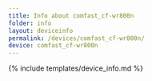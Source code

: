 ```yaml
---
title: Info about comfast_cf-wr800n
folder: info
layout: deviceinfo
permalink: /devices/comfast_cf-wr800n/
device: comfast_cf-wr800n
---
```

{% include templates/device_info.md %}
